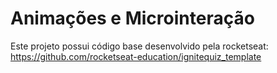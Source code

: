 # Animações e Microinteração

Este projeto possui código base desenvolvido pela rocketseat: https://github.com/rocketseat-education/ignitequiz_template